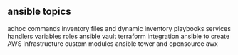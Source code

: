 ## ansible topics
adhoc commands
inventory files and dynamic inventory
playbooks
services
handlers
variables
roles
ansible vault
terraform integration
ansible to create AWS infrastructure
custom modules
ansible tower and opensource awx
